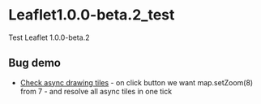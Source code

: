 # Leaflet1.0.0-beta.2_test
Test Leaflet 1.0.0-beta.2

Bug demo
------
  * [Check async drawing tiles](http://OriginalSin.github.io/OriginalSin/Leaflet1.0.0-beta.2_test/examples/L.GridLayerTest.html) - on click button we want map.setZoom(8) from 7 - and resolve all async tiles in one tick 
